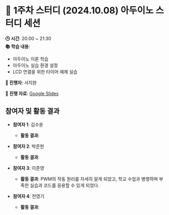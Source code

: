 # 📑 1주차 스터디 (2024.10.08) 아두이노 스터디 세션

**🕒 시간**: 20:00 ~ 21:30  
**📚 학습 내용**:  
- 아두이노 이론 학습  
- 아두이노 실습 환경 설정  
- LCD 연결을 위한 타이머 예제 실습  

**👤 진행자**: 서지완

**🔗 진행 자료**: [Google Slides](https://docs.google.com/presentation/d/1BS22aGU90ziqRXMrquRfnd2iDhrrVvfs4ujPUDwPXck/edit#slide=id.g30776e6607a_0_27)

## 참여자 및 활동 결과

- **참여자 1**: 김수윤  
  - **활동 결과**: 

- **참여자 2**: 박준현  
  - **활동 결과**: 

- **참여자 3**: 이준영  
  - **활동 결과**: PWM의 작동 원리를 자세히 알게 되었고, 학교 수업과 병행하며 부족한 실습과 코드를 응용할 수 있게 되었다.  

- **참여자 4**: 천영기  
  - **활동 결과**: 
